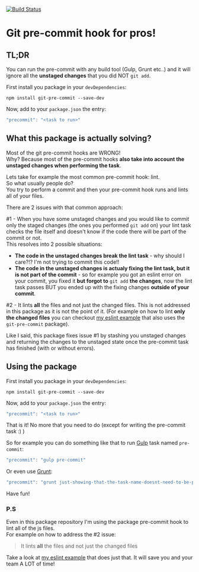 [![Build Status](https://travis-ci.org/kazazor/git-pre-commit.svg?branch=master)](https://travis-ci.org/kazazor/git-pre-commit)
# Git pre-commit hook for pros!

## TL;DR
You can run the pre-commit with any build tool (Gulp, Grunt etc..) and it will ignore all the **unstaged changes** that you did NOT ```git add```.

First install you package in your ```devDependencies```:
```shell
npm install git-pre-commit --save-dev
```

Now, add to your ```package.json``` the entry:
```javascript
"precommit": "<task to run>"
```

## What this package is actually solving?
Most of the git pre-commit hooks are WRONG!<br>
Why? Because most of the pre-commit hooks **also take into account the unstaged changes when performing the task**.

Lets take for example the most common pre-commit hook: lint. <br>
So what usually people do?<br>
You try to perform a commit and then your pre-commit hook runs and lints all of your files.

There are 2 issues with that common approach:

\#1 - When you have some unstaged changes and you would like to commit only the staged changes (the ones you performed ```git add``` on) your lint task checks the file itself and doesn't know if the code there will be part of the commit or not.<br>
This resolves into 2 possible situations:
  * **The code in the unstaged changes break the lint task** - why should I care?!? I'm not trying to commit this code!!
  * **The code in the unstaged changes is actualy fixing the lint task, but it is not part of the commit** - so for example you got an eslint error on your commit, you fixed it **but forgot to** ```git add``` **the changes**, now the lint task passes BUT you ended up with the fixing changes **outside of your commit**.
 
\#2 - It lints **all** the files and not just the changed files. This is not addressed in this package as it is not the point of it. (For example on how to lint **only the changed files** you can checkout [my eslint example](https://github.com/kazazor/gulp-eslint-precommit) that also uses the ```git-pre-commit``` package).

Like I said, this package fixes issue #1 by stashing you unstaged changes and returning the changes to the unstaged state once the pre-commit task has finished (with or without errors).

## Using the package
First install you package in your ```devDependencies```:
```shell
npm install git-pre-commit --save-dev
```

Now, add to your ```package.json``` the entry:
```javascript
"precommit": "<task to run>"
```

That is it! No more that you need to do (except for writing the pre-commit task :) )

So for example you can do something like that to run [Gulp](http://gulpjs.com/) task named ```pre-commit```:
```javascript
"precommit": "gulp pre-commit"
```

Or even use [Grunt](http://gruntjs.com/):
```javascript
"precommit": "grunt just-showing-that-the-task-name-doesnt-need-to-be-pre-commit"
```

Have fun!

### P.S
Even in this package repository I'm using the package pre-commit hook to lint all of the js files. <br>
For example on how to address the #2 issue:
> It lints **all** the files and not just the changed files

Take a look at [my eslint example](https://github.com/kazazor/gulp-eslint-precommit) that does just that. It will save you and your team A LOT of time!
